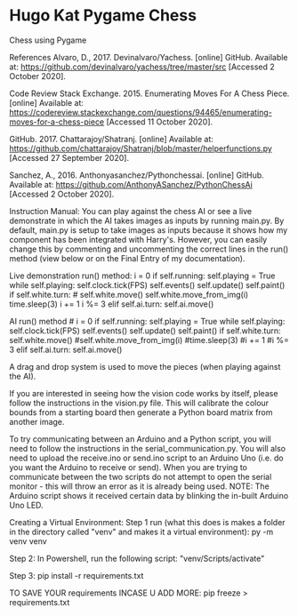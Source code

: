 # Hugo Kat Pygame Chess
Chess using Pygame

References
Alvaro, D., 2017. Devinalvaro/Yachess. [online] GitHub. Available at: <https://github.com/devinalvaro/yachess/tree/master/src> [Accessed 2 October 2020].

Code Review Stack Exchange. 2015. Enumerating Moves For A Chess Piece. [online] Available at: <https://codereview.stackexchange.com/questions/94465/enumerating-moves-for-a-chess-piece> [Accessed 11 October 2020].

GitHub. 2017. Chattarajoy/Shatranj. [online] Available at: <https://github.com/chattarajoy/Shatranj/blob/master/helperfunctions.py> [Accessed 27 September 2020].

Sanchez, A., 2016. Anthonyasanchez/Pythonchessai. [online] GitHub. Available at: <https://github.com/AnthonyASanchez/PythonChessAi> [Accessed 2 October 2020].

Instruction Manual:
You can play against the chess AI or see a live demonstrate in which the AI takes images as inputs by running main.py. By default, main.py is setup to take images as inputs because it shows how my component has been integrated with Harry's. However, you can easily change this by commenting and uncommenting the correct lines in the run() method (view below or on the Final Entry of my documentation).

Live demonstration run() method:
    i = 0
    if self.running:
        self.playing = True
        while self.playing:
            self.clock.tick(FPS)
            self.events()
            self.update()
            self.paint()
            if self.white.turn:
                # self.white.move()
                self.white.move_from_img(i)
                time.sleep(3)
                i += 1
                i %= 3
            elif self.ai.turn:
                self.ai.move()

AI run() method
    # i = 0
    if self.running:
        self.playing = True
        while self.playing:
            self.clock.tick(FPS)
            self.events()
            self.update()
            self.paint()
            if self.white.turn:
                self.white.move()
                #self.white.move_from_img(i)
                #time.sleep(3)
                #i += 1
                #i %= 3
            elif self.ai.turn:
                self.ai.move()

A drag and drop system is used to move the pieces (when playing against the AI). 
 
If you are interested in seeing how the vision code works by itself, please follow the instructions in the vision.py file. This will calibrate the colour bounds from a starting board then generate a Python board matrix from another image. 
 
To try communicating between an Arduino and a Python script, you will need to follow the instructions in the serial_communication.py. You will also need to upload the receive.ino or send.ino script to an Arduino Uno (i.e. do you want the Arduino to receive or send). When you are trying to communicate between the two scripts do not attempt to open the serial monitor - this will throw an error as it is already being used. 
NOTE: The Arduino script shows it received certain data by blinking the in-built Arduino Uno LED.

Creating a Virtual Environment:
Step 1 run (what this does is makes a folder in the directory called "venv" and makes it a virtual environment):
py -m venv venv

Step 2:
In Powershell, run the following script: "venv/Scripts/activate"

Step 3:
pip install -r requirements.txt

TO SAVE YOUR requirements INCASE U ADD MORE:
pip freeze > requirements.txt
